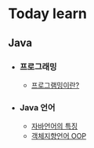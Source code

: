 # Today learn

 ## Java

-  ### 프로그래밍
   - [프로그램밍이란?](https://github.com/kkang4913/learn/blob/master/programming%20language/Programming.md)
- ### Java 언어
   - [자바언어의 특징](https://github.com/kkang4913/learn/blob/master/Java/java.md)
   - [객체지향언어 OOP]()